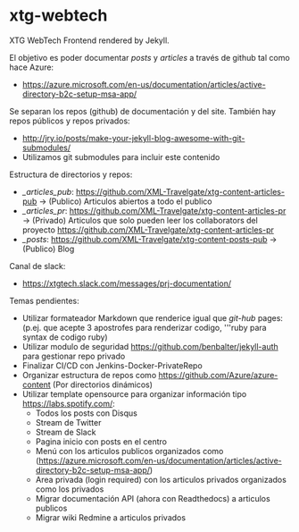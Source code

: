 # xtg-webtech

XTG WebTech Frontend rendered by Jekyll.

El objetivo es poder documentar *posts* y *articles* a través de github tal como hace Azure:
- https://azure.microsoft.com/en-us/documentation/articles/active-directory-b2c-setup-msa-app/

Se separan los repos (github) de documentación y del site. También hay repos públicos y repos privados:
- http://jry.io/posts/make-your-jekyll-blog-awesome-with-git-submodules/
- Utilizamos git submodules para incluir este contenido

Estructura de directorios y repos:
- *_articles_pub*: https://github.com/XML-Travelgate/xtg-content-articles-pub -> (Publico) Articulos abiertos a todo el publico
- *_articles_pr*: https://github.com/XML-Travelgate/xtg-content-articles-pr   -> (Privado) Articulos que solo pueden leer los collaborators del proyecto https://github.com/XML-Travelgate/xtg-content-articles-pr
- *_posts*: https://github.com/XML-Travelgate/xtg-content-posts-pub -> (Publico) Blog

Canal de slack:
- https://xtgtech.slack.com/messages/prj-documentation/

Temas pendientes:
* Utilizar formateador Markdown que renderice igual que *git-hub* pages: (p.ej. que acepte 3 apostrofes para renderizar codigo, '''ruby para syntax de codigo ruby)
* Utilizar modulo de seguridad https://github.com/benbalter/jekyll-auth para gestionar repo privado
* Finalizar CI/CD con Jenkins-Docker-PrivateRepo  
* Organizar estructura de repos como https://github.com/Azure/azure-content (Por directorios dinámicos)
* Utilizar template opensource para organizar información tipo https://labs.spotify.com/:
    * Todos los posts con Disqus
    * Stream de Twitter
    * Stream de Slack
    * Pagina inicio con posts en el centro
    * Menú con los articulos publicos organizados como (https://azure.microsoft.com/en-us/documentation/articles/active-directory-b2c-setup-msa-app/)
    * Area privada (login required) con los articulos privados organizados como los privados
    * Migrar documentación API (ahora con Readthedocs) a articulos publicos
    * Migrar wiki Redmine a articulos privados





